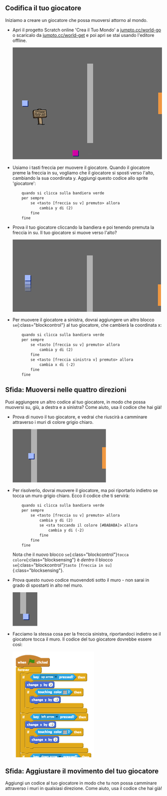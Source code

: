 ## Codifica il tuo giocatore

Iniziamo a creare un giocatore che possa muoversi attorno al mondo.

+ Apri il progetto Scratch online 'Crea il Tuo Mondo' a <a href="http://jumpto.cc/world-go" target="_blank">jumpto.cc/world-go</a> o scaricalo da <a href="http://jumpto.cc/world-get" target="_blank">jumpto.cc/world-get</a> e poi apri se stai usando l'editore offline.

	![screenshot](images/world-starter.png)

+ Usiamo i tasti freccia per muovere il giocatore. Quando il giocatore preme la freccia in su, vogliamo che il giocatore si sposti verso l'alto, cambiando la sua coordinata y. Aggiungi questo codice allo sprite 'giocatore':

	```blocks
		quando si clicca sulla bandiera verde
		per sempre
			se <tasto [freccia su v] premuto> allora
				cambia y di (2)
			fine
		fine
	```

+ Prova il tuo giocatore cliccando la bandiera e poi tenendo premuta la freccia in su. Il tuo giocatore si muove verso l'alto?

	![screenshot](images/world-up.png)

+ Per muovere il giocatore a sinistra, dovrai aggiungere un altro blocco `se`{:class="blockcontrol"} al tuo giocatore, che cambierà la coordinata x:

	```blocks
		quando si clicca sulla bandiera verde
		per sempre
			se <tasto [freccia su v] premuto> allora
				cambia y di (2)
			fine
			se <tasto [freccia sinistra v] premuto> allora
				cambia x di (-2)
			fine
		fine
	```

## Sfida: Muoversi nelle quattro direzioni 
Puoi aggiungere un altro codice al tuo giocatore, in modo che possa muoversi su, giù, a destra e a sinistra? Come aiuto, usa il codice che hai già!

+ Prova di nuovo il tuo giocatore, e vedrai che riuscirà a camminare attraverso i muri di colore grigio chiaro.

	![screenshot](images/world-walls.png)

+ Per risolverlo, dovrai muovere il giocatore, ma poi riportarlo indietro se tocca un muro grigio chiaro. Ecco il codice che ti servirà:

	```blocks
		quando si clicca sulla bandiera verde
		per sempre
			se <tasto [freccia su v] premuto> allora
				cambia y di (2)
				se <sta toccando il colore [#BABABA]> allora
					cambia y di (-2)
				fine
			fine
		fine
	```

	Nota che il nuovo blocco `se`{:class="blockcontrol"}`tocca colore`{:class="blocksensing"} è _dentro_ il blocco `se`{:class="blockcontrol"}`tasto [freccia in su]`{:class="blocksensing"}.

+ Prova questo nuovo codice muovendoti sotto il muro - non sarai in grado di spostarti in alto nel muro.

	![screenshot](images/world-walls-test.png)

+ Facciamo la stessa cosa per la freccia sinistra, riportandoci indietro se il giocatore tocca il muro. Il codice del tuo giocatore dovrebbe essere così:

	![screenshot](images/world-wall-code.png)

## Sfida: Aggiustare il movimento del tuo giocatore 
Aggiungi un codice al tuo giocatore in modo che tu non possa camminare attraverso i muri in qualsiasi direzione. Come aiuto, usa il codice che hai già!
